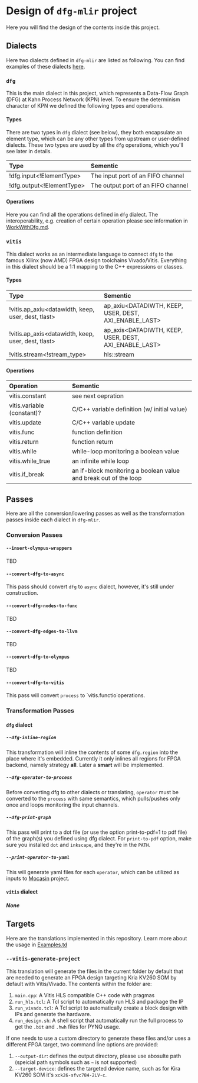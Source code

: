 # Design of `dfg-mlir` project
Here you will find the design of the contents inside this project.

## Dialects
Here two dialects defined in `dfg-mlir` are listed as following. You can find examples of these dialects [here](../test/Dialect/).

### `dfg`
This is the main dialect in this project, which represents a Data-Flow Graph (DFG) at Kahn Process Network (KPN) level. To ensure the determinism character of KPN we defined the following types and operations.

#### Types
There are two types in `dfg` dialect (see below), they both encapsulate an element type, which can be any other types from upstream or user-defined dialects. These two types are used by all the `dfg` operations, which you'll see later in details.

| Type | Sementic |
| :- | :- |
| !dfg.input<!ElementType> | The input port of an FIFO channel |
| !dfg.output<!ElementType> | The output port of an FIFO channel |

#### Operations
Here you can find all the operations defined in `dfg` dialect. The interoperability, e.g. creation of certain operation please see information in [WorkWithDfg.md](WorkWithDfg.md).

### `vitis`
This dialect works as an intermediate language to connect `dfg` to the famous Xilinx (now AMD) FPGA design toolchains Vivado/Vitis. Everything in this dialect should be a 1:1 mapping to the C++ expressions or classes.

#### Types
| Type | Sementic |
| :- | :- |
| !vitis.ap_axiu<datawidth, keep, user, dest, tlast> | ap_axiu<DATADIWTH, KEEP, USER, DEST, AXI_ENABLE_LAST> |
| !vitis.ap_axis<datawidth, keep, user, dest, tlast> | ap_axis<DATADIWTH, KEEP, USER, DEST, AXI_ENABLE_LAST> |
| !vitis.stream<!stream_type> | hls::stream<DATATYPE> |

#### Operations
| Operation | Sementic |
| :- | :- |
| vitis.constant | see next oepration |
| vitis.variable (constant)? | C/C++ variable definition (w/ initial value) |
| vitis.update | C/C++ variable update |
| vitis.func | function definition |
| vitis.return | function return |
| vitis.while | while-loop monitoring a boolean value |
| vitis.while_true | an infinite while loop |
| vitis.if_break | an if-block monitoring a boolean value and break out of the loop |

## Passes
Here are all the conversion/lowering passes as well as the transformation passes inside each dialect in `dfg-mlir`.

### Conversion Passes
#### `--insert-olympus-wrappers`
TBD

#### `--convert-dfg-to-async`
This pass should convert `dfg` to `async` dialect, however, it's still under construction.

#### `--convert-dfg-nodes-to-func`
TBD

#### `--convert-dfg-edges-to-llvm`
TBD

#### `--convert-dfg-to-olympus`
TBD

#### `--convert-dfg-to-vitis`
This pass will convert `process` to `vitis.functio˙operations.

### Transformation Passes

#### `dfg` dialect
##### `--dfg-inline-region`
This transformation will inline the contents of some `dfg.region` into the place where it's embedded. Currently it only inlines all regions for FPGA backend, namely strategy **all**. Later a **smart** will be implemented.

##### `--dfg-operator-to-process`
Before converting dfg to other dialects or translating, `operator` must be converted to the `process` with same semantics, which pulls/pushes only once and loops monitoring the input channels.

##### `--dfg-print-graph`
This pass will print to a dot file (or use the option print-to-pdf=1 to pdf file) of the graph(s) you defined using dfg dialect. For `print-to-pdf` option, make sure you installed `dot` and `inkscape`, and they're in the `PATH`.

##### `--print-operator-to-yaml`
This will generate yaml files for each `operator`, which can be utilized as inputs to [Mocasin](https://github.com/tud-ccc/mocasin) project.

#### `vitis` dialect
##### None

## Targets
Here are the translations implemented in this repository. Learn more about the usage in [Examples.td](Examples.md)

### `--vitis-generate-project`
This translation will generate the files in the current folder by default that are needed to generate an FPGA design targeting Kria KV260 SOM by default with Vitis/Vivado.
The contents within the folder are:

1. `main.cpp`: A Vitis HLS compatible C++ code with pragmas
2. `run_hls.tcl`: A Tcl script to automatically run HLS and package the IP
3. `run_vivado.tcl`: A Tcl script to automatically create a block design with IPs and generate the hardware.
4. `run_design.sh`: A shell script that automatically run the full process to get the `.bit` and `.hwh` files for PYNQ usage.

If one needs to use a custom directory to generate these files and/or uses a different FPGA target, two command line options are provided:

1. `--output-dir`: defines the output directory, please use abosulte path (speicial path symbols such as `~` is not supported)
2. `--target-device`: defines the targeted device name, such as for Kira KV260 SOM it's `xck26-sfvc784-2LV-c`.
